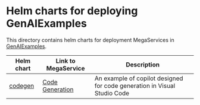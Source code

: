 # Helm charts for deploying GenAIExamples

This directory contains helm charts for deployment MegaServices in [GenAIExamples](https://github.com/opea-project/GenAIExamples).

| Helm chart           | Link to MegaService                                                                | Description                                                              |
| -------------------- | ---------------------------------------------------------------------------------- | ------------------------------------------------------------------------ |
| [codegen](./codegen) | [Code Generation](https://github.com/opea-project/GenAIExamples/tree/main/CodeGen) | An example of copilot designed for code generation in Visual Studio Code |
